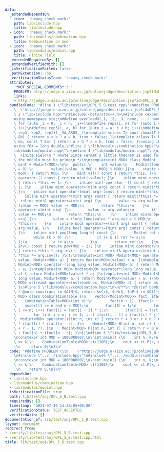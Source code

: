 ```yaml
---
data:
  _extendedDependsOn:
  - icon: ':heavy_check_mark:'
    path: lib/include.hpp
    title: lib/include.hpp
  - icon: ':heavy_check_mark:'
    path: lib/modulus/combination.hpp
    title: Combination on mod
  - icon: ':heavy_check_mark:'
    path: lib/modulus/modint.hpp
    title: Finite Field
  _extendedRequiredBy: []
  _extendedVerifiedWith: []
  _isVerificationFailed: false
  _pathExtension: cpp
  _verificationStatusIcon: ':heavy_check_mark:'
  attributes:
    '*NOT_SPECIAL_COMMENTS*': ''
    PROBLEM: http://judge.u-aizu.ac.jp/onlinejudge/description.jsp?id=DPL_5_B
    links:
    - http://judge.u-aizu.ac.jp/onlinejudge/description.jsp?id=DPL_5_B
  bundledCode: "#line 1 \"lib/test/aoj/DPL_5_B.test.cpp\"\n#define PROBLEM \\\n  \
    \  \"http://judge.u-aizu.ac.jp/onlinejudge/description.jsp?id=DPL_5_B\"\n#line\
    \ 2 \"lib/include.hpp\"\n#include <bits/stdc++.h>\n#include <experimental/iterator>\n\
    using namespace std;\n#define overload3(_1, _2, _3, name, ...) name\n#define rep1(n)\
    \ for (auto _i = 0; _i < n; _i++)\n#define rep2(i, n) for (auto i = 0; i < n;\
    \ i++)\n#define rep3(i, a, b) for (auto i = a; i < b; i++)\n#define rep(...) overload3(__VA_ARGS__,\
    \ rep3, rep2, rep1)(__VA_ARGS__)\ntemplate <class T> bool chmax(T &a, const T\
    \ &b) { return a < b ? a = b, true : false; }\ntemplate <class T> bool chmin(T\
    \ &a, const T &b) { return a > b ? a = b, true : false; }\nusing i64 = long long;\n\
    using f64 = long double;\n#line 2 \"lib/modulus/combination.hpp\"\n\n#line 2 \"\
    lib/modulus/modint.hpp\"\n\n#line 4 \"lib/modulus/modint.hpp\"\n\n/**\n *@brief\
    \  Finite Field\n * @note Since Fermat's little theorem is used for division,\
    \ the modulo must be prime\n */\n\ntemplate<int MOD> class Modint {\n    using\
    \ mint = Modint<MOD>;\n\n  public:\n    int value;\n    Modint(long long value_\
    \ = 0):\n        value((value_ % MOD + MOD) % MOD) {}\n    static constexpr int\
    \ mod() { return MOD; }\n    mint val() const { return *this; }\n    inline mint\
    \ operator-() const { return mint(-value); }\n    inline mint operator++() const\
    \ { return *this += 1; }\n    inline mint operator--() const { return *this -=\
    \ 1; }\n    inline mint operator+(mint arg) const { return mint(*this) += arg;\
    \ }\n    inline mint operator-(mint arg) const { return mint(*this) -= arg; }\n\
    \    inline mint operator*(mint arg) const { return mint(*this) *= arg; }\n  \
    \  inline mint& operator+=(mint arg) {\n        value += arg.value;\n        if\
    \ (value >= MOD) value -= MOD;\n        return *this;\n    }\n    inline mint&\
    \ operator-=(mint arg) {\n        value -= arg.value;\n        if (value < 0)\
    \ value += MOD;\n        return *this;\n    }\n    inline mint& operator*=(mint\
    \ arg) {\n        value = (long long)value * arg.value % MOD;\n        return\
    \ *this;\n    }\n    inline bool operator==(mint arg) const { return value ==\
    \ arg.value; }\n    inline bool operator!=(mint arg) const { return value != arg.value;\
    \ }\n    inline mint pow(long long k) const {\n        Modint ret = 1, a(*this);\n\
    \        while (k > 0) {\n            if (k & 1) ret *= a;\n            k >>=\
    \ 1;\n            a *= a;\n        }\n        return ret;\n    }\n    inline mint\
    \ inv() const { return pow(MOD - 2); }\n    inline mint operator/(mint arg) const\
    \ { return *this * arg.inv(); }\n    inline mint& operator/=(mint arg) { return\
    \ *this *= arg.inv(); }\n};\ntemplate<int MOD> Modint<MOD> operator+(long long\
    \ value, Modint<MOD> a) { return Modint<MOD>(value) + a; }\ntemplate<int MOD>\
    \ Modint<MOD> operator-(long long value, Modint<MOD> a) { return Modint<MOD>(value)\
    \ - a; }\ntemplate<int MOD> Modint<MOD> operator*(long long value, Modint<MOD>\
    \ a) { return Modint<MOD>(value) * a; }\ntemplate<int MOD> Modint<MOD> operator/(long\
    \ long value, Modint<MOD> a) { return Modint<MOD>(value) / a; }\ntemplate<int\
    \ MOD> ostream& operator<<(ostream& os, Modint<MOD> a) { return os << a.value;\
    \ }\n#line 5 \"lib/modulus/combination.hpp\"\n\n/**\n *@brief Combination on mod\n\
    \ * @note construct in $O(N)$, return $nCr$, $nHr$, $nPr$ in $O(1)$\n */\n\ntemplate<int\
    \ MOD> class CombinationTable {\n    vector<Modint<MOD>> fact, ifact;\n\n  public:\n\
    \    CombinationTable<MOD>(int n):\n        fact(n + 1), ifact(n + 1) {\n    \
    \    assert(1 <= n and n < MOD);\n        fact[0] = 1;\n        for (int i = 1;\
    \ i <= n; i++) fact[i] = fact[i - 1] * i;\n        ifact[n] = fact[n].inv();\n\
    \        for (int i = n; i >= 1; i--) ifact[i - 1] = ifact[i] * i;\n    }\n  \
    \  Modint<MOD> operator()(int n, int r) { return r < 0 or r > n ? 0 : fact[n]\
    \ * ifact[r] * ifact[n - r]; }\n    Modint<MOD> H(int n, int r) { return operator()(n\
    \ + r - 1, r); }\n    Modint<MOD> P(int n, int r) { return r < 0 or r > n ? 0\
    \ : fact[n] * ifact[n - r]; }\n};\n#line 5 \"lib/test/aoj/DPL_5_B.test.cpp\"\n\
    \nconstexpr int MOD = 1000000007;\n\nint main() {\n    int n, k;\n    cin >> n\
    \ >> k;\n    CombinationTable<MOD> ct(1100);\n    cout << ct.P(k, n) << \"\\n\"\
    ;\n    return 0;\n}\n"
  code: "#define PROBLEM \\\n    \"http://judge.u-aizu.ac.jp/onlinejudge/description.jsp?id=DPL_5_B\"\
    \n#include \"../../include.hpp\"\n#include \"../../modulus/combination.hpp\"\n\
    \nconstexpr int MOD = 1000000007;\n\nint main() {\n    int n, k;\n    cin >> n\
    \ >> k;\n    CombinationTable<MOD> ct(1100);\n    cout << ct.P(k, n) << \"\\n\"\
    ;\n    return 0;\n}\n"
  dependsOn:
  - lib/include.hpp
  - lib/modulus/combination.hpp
  - lib/modulus/modint.hpp
  isVerificationFile: true
  path: lib/test/aoj/DPL_5_B.test.cpp
  requiredBy: []
  timestamp: '2021-07-10 14:38:09+09:00'
  verificationStatus: TEST_ACCEPTED
  verifiedWith: []
documentation_of: lib/test/aoj/DPL_5_B.test.cpp
layout: document
redirect_from:
- /verify/lib/test/aoj/DPL_5_B.test.cpp
- /verify/lib/test/aoj/DPL_5_B.test.cpp.html
title: lib/test/aoj/DPL_5_B.test.cpp
---
```

